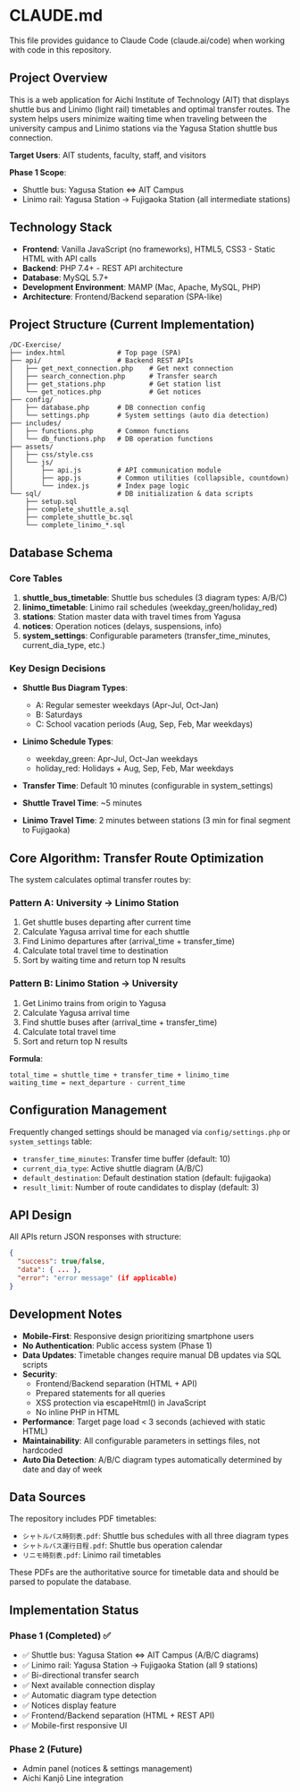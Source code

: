# CLAUDE.md

This file provides guidance to Claude Code (claude.ai/code) when working with code in this repository.

## Project Overview

This is a web application for Aichi Institute of Technology (AIT) that displays shuttle bus and Linimo (light rail) timetables and optimal transfer routes. The system helps users minimize waiting time when traveling between the university campus and Linimo stations via the Yagusa Station shuttle bus connection.

**Target Users**: AIT students, faculty, staff, and visitors

**Phase 1 Scope**:
- Shuttle bus: Yagusa Station ⇔ AIT Campus
- Linimo rail: Yagusa Station → Fujigaoka Station (all intermediate stations)

## Technology Stack

- **Frontend**: Vanilla JavaScript (no frameworks), HTML5, CSS3 - Static HTML with API calls
- **Backend**: PHP 7.4+ - REST API architecture
- **Database**: MySQL 5.7+
- **Development Environment**: MAMP (Mac, Apache, MySQL, PHP)
- **Architecture**: Frontend/Backend separation (SPA-like)

## Project Structure (Current Implementation)

```
/DC-Exercise/
├── index.html             # Top page (SPA)
├── api/                   # Backend REST APIs
│   ├── get_next_connection.php    # Get next connection
│   ├── search_connection.php      # Transfer search
│   ├── get_stations.php           # Get station list
│   └── get_notices.php            # Get notices
├── config/
│   ├── database.php       # DB connection config
│   └── settings.php       # System settings (auto dia detection)
├── includes/
│   ├── functions.php      # Common functions
│   └── db_functions.php   # DB operation functions
├── assets/
│   ├── css/style.css
│   └── js/
│       ├── api.js         # API communication module
│       ├── app.js         # Common utilities (collapsible, countdown)
│       └── index.js       # Index page logic
└── sql/                   # DB initialization & data scripts
    ├── setup.sql
    ├── complete_shuttle_a.sql
    ├── complete_shuttle_bc.sql
    └── complete_linimo_*.sql
```

## Database Schema

### Core Tables

1. **shuttle_bus_timetable**: Shuttle bus schedules (3 diagram types: A/B/C)
2. **linimo_timetable**: Linimo rail schedules (weekday_green/holiday_red)
3. **stations**: Station master data with travel times from Yagusa
4. **notices**: Operation notices (delays, suspensions, info)
5. **system_settings**: Configurable parameters (transfer_time_minutes, current_dia_type, etc.)

### Key Design Decisions

- **Shuttle Bus Diagram Types**:
  - A: Regular semester weekdays (Apr-Jul, Oct-Jan)
  - B: Saturdays
  - C: School vacation periods (Aug, Sep, Feb, Mar weekdays)

- **Linimo Schedule Types**:
  - weekday_green: Apr-Jul, Oct-Jan weekdays
  - holiday_red: Holidays + Aug, Sep, Feb, Mar weekdays

- **Transfer Time**: Default 10 minutes (configurable in system_settings)
- **Shuttle Travel Time**: ~5 minutes
- **Linimo Travel Time**: 2 minutes between stations (3 min for final segment to Fujigaoka)

## Core Algorithm: Transfer Route Optimization

The system calculates optimal transfer routes by:

### Pattern A: University → Linimo Station
1. Get shuttle buses departing after current time
2. Calculate Yagusa arrival time for each shuttle
3. Find Linimo departures after (arrival_time + transfer_time)
4. Calculate total travel time to destination
5. Sort by waiting time and return top N results

### Pattern B: Linimo Station → University
1. Get Linimo trains from origin to Yagusa
2. Calculate Yagusa arrival time
3. Find shuttle buses after (arrival_time + transfer_time)
4. Calculate total travel time
5. Sort and return top N results

**Formula**:
```
total_time = shuttle_time + transfer_time + linimo_time
waiting_time = next_departure - current_time
```

## Configuration Management

Frequently changed settings should be managed via `config/settings.php` or `system_settings` table:

- `transfer_time_minutes`: Transfer time buffer (default: 10)
- `current_dia_type`: Active shuttle diagram (A/B/C)
- `default_destination`: Default destination station (default: fujigaoka)
- `result_limit`: Number of route candidates to display (default: 3)

## API Design

All APIs return JSON responses with structure:
```json
{
  "success": true/false,
  "data": { ... },
  "error": "error message" (if applicable)
}
```

## Development Notes

- **Mobile-First**: Responsive design prioritizing smartphone users
- **No Authentication**: Public access system (Phase 1)
- **Data Updates**: Timetable changes require manual DB updates via SQL scripts
- **Security**:
  - Frontend/Backend separation (HTML + API)
  - Prepared statements for all queries
  - XSS protection via escapeHtml() in JavaScript
  - No inline PHP in HTML
- **Performance**: Target page load < 3 seconds (achieved with static HTML)
- **Maintainability**: All configurable parameters in settings files, not hardcoded
- **Auto Dia Detection**: A/B/C diagram types automatically determined by date and day of week

## Data Sources

The repository includes PDF timetables:
- `シャトルバス時刻表.pdf`: Shuttle bus schedules with all three diagram types
- `シャトルバス運行日程.pdf`: Shuttle bus operation calendar
- `リニモ時刻表.pdf`: Linimo rail timetables

These PDFs are the authoritative source for timetable data and should be parsed to populate the database.

## Implementation Status

### Phase 1 (Completed) ✅
- ✅ Shuttle bus: Yagusa Station ⇔ AIT Campus (A/B/C diagrams)
- ✅ Linimo rail: Yagusa Station → Fujigaoka Station (all 9 stations)
- ✅ Bi-directional transfer search
- ✅ Next available connection display
- ✅ Automatic diagram type detection
- ✅ Notices display feature
- ✅ Frontend/Backend separation (HTML + REST API)
- ✅ Mobile-first responsive UI

### Phase 2 (Future)
- Admin panel (notices & settings management)
- Aichi Kanjō Line integration
